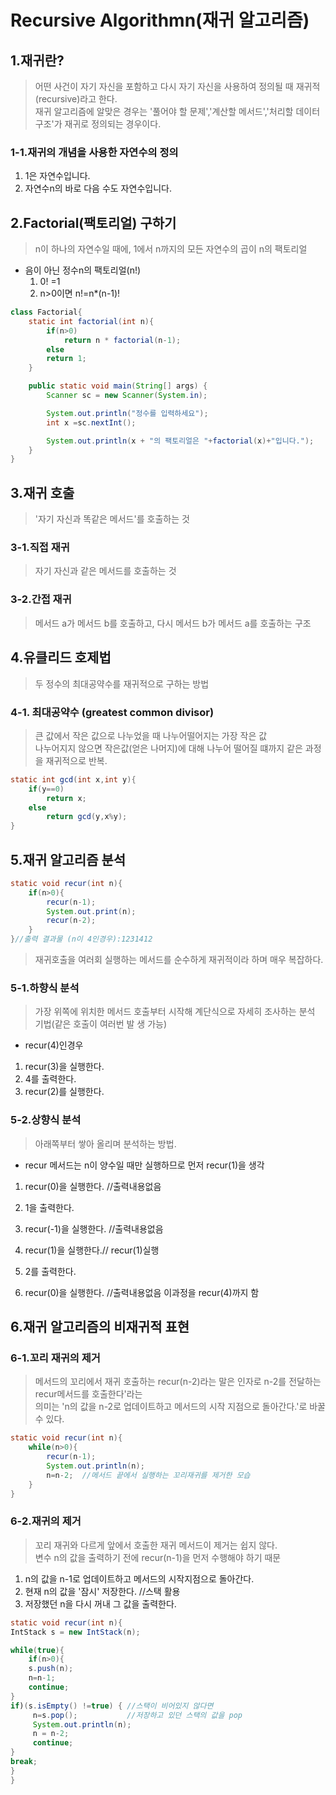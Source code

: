 # Recursive Algorithmn(재귀 알고리즘)

## 1.재귀란?
>어떤 사건이 자기 자신을 포함하고 다시 자기 자신을 사용하여 정의될 때 재귀적(recursive)라고 한다.<br>
>재귀 알고리즘에 알맞은 경우는 '풀어야 할 문제','계산할 메서드','처리할 데이터구조'가 재귀로 정의되는 경우이다.
### 1-1.재귀의 개념을 사용한 자연수의 정의
1. 1은 자연수입니다.
2. 자연수n의 바로 다음 수도 자연수입니다.

## 2.Factorial(팩토리얼) 구하기
>n이 하나의 자연수일 때에, 1에서 n까지의 모든 자연수의 곱이 n의 팩토리얼
- 음이 아닌 정수n의 팩토리얼(n!) 
    1. 0! =1
    2. n>0이면 n!=n*(n-1)!

```java
class Factorial{
    static int factorial(int n){
        if(n>0)
            return n * factorial(n-1);
        else 
        return 1;
    }

    public static void main(String[] args) {
        Scanner sc = new Scanner(System.in);

        System.out.println("정수를 입력하세요");
        int x =sc.nextInt();

        System.out.println(x + "의 팩토리얼은 "+factorial(x)+"입니다.");
    }
}
```
## 3.재귀 호출
>'자기 자신과 똑같은 메서드'를 호출하는 것
### 3-1.직접 재귀
>자기 자신과 같은 메서드를 호출하는 것
### 3-2.간접 재귀
>메서드 a가 메서드 b를 호출하고, 다시 메서드 b가 메서드 a를 호출하는 구조

## 4.유클리드 호제법
>두 정수의 최대공약수를 재귀적으로 구하는 방법
### 4-1. 최대공약수 (greatest common divisor)
> 큰 값에서 작은 값으로 나누었을 때 나누어떨어지는 가장 작은 값 <br>나누어지지 않으면 작은값(얻은 나머지)에 대해 나누어 떨어질 떄까지 같은 과정을 재귀적으로 반복.

```java
static int gcd(int x,int y){
    if(y==0)
        return x;
    else
        return gcd(y,x%y);
}
```
## 5.재귀 알고리즘 분석

```java
static void recur(int n){
    if(n>0){
        recur(n-1);
        System.out.print(n);
        recur(n-2);
    }
}//출력 결과물 (n이 4인경우):1231412 
```
>재귀호출을 여러회 실행하는 메서드를 순수하게 재귀적이라 하며 매우 복잡하다.

### 5-1.하향식 분석
>가장 위쪽에 위치한 메서드 호출부터 시작해 계단식으로 자세히 조사하는 분석 기법(같은 호출이 여러번 발 생 가능)
- recur(4)인경우
1. recur(3)을 실행한다.
2. 4를 출력한다.
3. recur(2)를 실행한다.

### 5-2.상향식 분석
>아래쪽부터 쌓아 올리며 분석하는 방법.
- recur 메서드는 n이 양수일 때만 실행하므로 먼저 recur(1)을 생각
1. recur(0)을 실행한다. //출력내용없음
2. 1을 출력한다.
3. recur(-1)을 실행한다. //출력내용없음

1. recur(1)을 실행한다.// recur(1)실행
2. 2를 출력한다.
3. recur(0)을 실행한다. //출력내용없음 이과정을 recur(4)까지 함 

## 6.재귀 알고리즘의 비재귀적 표현
### 6-1.꼬리 재귀의 제거
>메서드의 꼬리에서 재귀 호출하는 recur(n-2)라는 말은 인자로 n-2를 전달하는 recur메서드를 호출한다'라는<br> 의미는 'n의 값을 n-2로 업데이트하고 메서드의 시작 지점으로 돌아간다.'로 바꿀수 있다.
```java
static void recur(int n){
    while(n>0){
        recur(n-1);
        System.out.println(n);
        n=n-2;  //메서드 끝에서 실행하는 꼬리재귀를 제거한 모습
    }
}
```
### 6-2.재귀의 제거
>꼬리 재귀와 다르게 앞에서 호출한 재귀 메서드이 제거는 쉽지 않다.<br> 변수 n의 값을 출력하기 전에 recur(n-1)을 먼저 수행해야 하기 때문
1. n의 값을 n-1로 업데이트하고 메서드의 시작지점으로 돌아간다.
2. 현재 n의 값을 '잠시' 저장한다. //스택 활용
3. 저장했던 n을 다시 꺼내 그 값을 출력한다. 
```java 
static void recur(int n){
IntStack s = new IntStack(n);

while(true){
    if(n>0){
    s.push(n);
    n=n-1;
    continue;
}
if)(s.isEmpty() !=true) { //스택이 비어있지 않다면
     n=s.pop();           //저장하고 있던 스택의 값을 pop
     System.out.println(n);
     n = n-2;
     continue;
}
break;
}
}
````